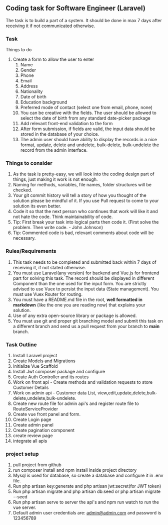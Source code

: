 ## Coding task for Software Engineer (Laravel)

The task is to build a part of a system. It should be done in max 7 days after receiving it if not communicated otherwise.

### Task

Things to do

1. Create a form to allow the user to enter 
    1. Name
    2. Gender
    3. Phone 
    4. Email 
    5. Address
    6. Nationality
    7. Date of birth
    8. Education background 
    9. Preferred mode of contact (select one from email, phone, none)
    10. You can be creative with the fields. The user should be allowed to select the date of birth from any standard date-picker package
    11. Add relevant front-end validation to the form
    12. After form submission, if fields are valid, the input data should be stored in the database of your choice.
    13. The admin user should have ability to display the records in a nice format, update, delete and undelete, bulk-delete, bulk-undelete the record from the admin interface.

### Things to consider

1. As the task is pretty-easy, we will look into the coding design part of things, just making it work is not enough.
2. Naming for methods, variables, file names, folder structures will be checked.
3. Your git commit history will tell a story of how you thought of the solution please be mindful of it. If you use Pull request to come to your solution its even better.
4. Code it so that the next person who continues that work will like it and not hate the code. Think maintainability of code.
5. Tip: First break your task into logical parts then code it. (First solve the problem. Then write code. - John Johnson)
6. Tip: Commented code is bad, relevant comments about code will be necessary.


### Rules/Requirements

1. This task needs to be completed and submitted back within 7 days of receiving it, if not stated otherwise.
2. You must use Laravel(any version) for backend and Vue.js for frontend part for solving this task. The record should be displayed in different Component than the one used for the input form. You are strictly advised to use Vuex to persist the input data (State management). You must use Vuex Router for routing.
3. You must have a README.md file in the root, **well formatted in markdown** (like the one you are reading now) that explains your solution.
4. Use of any extra open-source library or package is allowed.
5. You must use git and proper git branching model and submit this task on a different branch and send us a pull request from your branch to **main** branch.

### Task Outline

1. Install Laravel project
2. Create Models and Migrations
3. Initialize Vue Scaffold
4. Install Jwt composer package and configure 
5. Create Auth Controller and its routes
6. Work on front api - Create methods and validation requests to store Customer Details
7. Work on admin api - Customer data List, view,edit,update,delete,bulk-delete,undelete,bulk-undelete.
8. Create new route file for admin api's and register route file to RouteServiceProvider
9. Create vue front panel and form.
10. Create Login page
11. Create admin panel
12. Create pagination component
13. create review page
14. integrate all apis


### project setup
1. pull project from github
2. run composer install and npm install inside project directory
3. Mysql is used for database, so create a database and configure it in .env file.
4. Run php artisan key:generate and php artisan jwt:secret(for JWT token)
5. Run php artisan migrate and php artisan db:seed or php artisan migrate --seed
6. Run php artisan serve to server the api's and npm run watch to run the vue server.
7. Default admin user credentials are: admin@admin.com and password is 123456789
